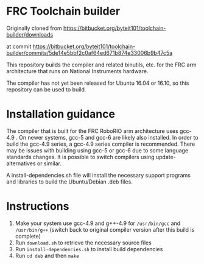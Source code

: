 
FRC Toolchain builder
=====================

Originally cloned from https://bitbucket.org/byteit101/toolchain-builder/downloads

at commit https://bitbucket.org/byteit101/toolchain-builder/commits/5de14e5bbf2c0af64ed671b874e33006b9b47c5a

This repository builds the compiler and related binutils, etc. for the FRC arm architecture that runs on National Instruments hardware.  

The compiler has not yet been released for Ubuntu 16.04 or 16.10, so this repository can be used to build.

Installation guidance
=====================

The compiler that is built for the FRC RoboRIO arm architecture uses gcc-4.9 .  On newer systems, gcc-5 and gcc-6 are likely also installed.  In order to build the gcc-4.9 series, a gcc-4.9 series compiler is recommended.  There may be issues with building using gcc-5 or gcc-6 due to some language standards changes.  It is possible to switch compilers using update-alternatives or similar.

A install-dependencies.sh file will install the necessary support programs and libraries to build the Ubuntu/Debian .deb files.

Instructions
============

1. Make your system use gcc-4.9 and g++-4.9 for `/usr/bin/gcc` and `/usr/bin/g++` (switch back to original compiler version after this build is complete)
1. Run `download.sh` to retrieve the necessary source files
1. Run `install-dependencies.sh` to install build dependencies
1. Run `cd deb` and then `make`

